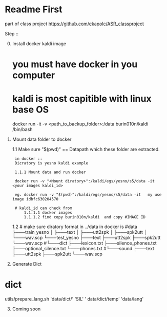 # Readme First 
part of class project
https://github.com/ekapolc/ASR_classproject

Step ::

0. Install docker kaldi image
    # you must have docker in you computer 
    # kaldi is most capitible with linux base OS

    docker run -it -v <path_to_backup_folder>:/data burin010n/kaldi /bin/bash

1. Mount data folder to docker 

    1.1 Make sure 
        "$(pwd)" == Datapath which these folder are extracted. 
        
        in docker :: 
        Dicratory is yesno kaldi example

        1.1.1 Mount data and run docker 

        docker run -v "<Mount diratory>":/kaldi/egs/yesno/s5/data -it <your images kaldi_id>

        eg. docker run -v "$(pwd)":/kaldi/egs/yesno/s5/data -it   my use image idbfc630204570

        # kaldi_id can check from 
            1.1.1.1 docker images 
            1.1.1.2 find copy burin010n/kaldi  and copy #IMAGE ID  
    1.2 # make sure diratory format in  ../data in docker is
        #data
        ├───train_yesno
        │   ├───text
        │   ├───utt2spk
        │   ├───spk2utt
        │   └───wav.scp
        └───test_yesno
            ├───text
            ├───utt2spk
            ├───spk2utt
            └───wav.scp
        #└───dict
            ├───lexicon.txt
            ├───silence_phones.txt
            ├───optional_silence.txt
            └───phones.txt
        #└───sound
            ├───text
            ├───utt2spk
            ├───spk2utt
            └───wav.scp

2. Generate Dict

# dict 
utils/prepare_lang.sh 'data/dict/' 'SIL' ' data/dict/temp' 'data/lang'


3. Coming soon
